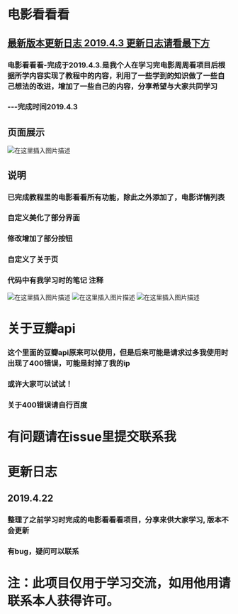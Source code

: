 # 电影看看看

 ## [最新版本更新日志 2019.4.3 更新日志请看最下方](#jump)
 
### 电影看看看-完成于2019.4.3.是我个人在学习完电影周周看项目后根据所学内容实现了教程中的内容，利用了一些学到的知识做了一些自己想法的改进，增加了一些自己的内容，分享希望与大家共同学习

###                                                                                             ---完成时间2019.4.3
## 页面展示
![在这里插入图片描述](https://img-blog.csdnimg.cn/20190422184000967.png?x-oss-process=image/watermark,type_ZmFuZ3poZW5naGVpdGk,shadow_10,text_aHR0cHM6Ly9ibG9nLmNzZG4ubmV0L3FxXzQxOTg0NjM0,size_16,color_FFFFFF,t_70)
## 说明
### 已完成教程里的电影看看所有功能，除此之外添加了，电影详情列表
### 自定义美化了部分界面
### 修改增加了部分按钮
### 自定义了关于页

### 代码中有我学习时的笔记 注释

![在这里插入图片描述](https://img-blog.csdnimg.cn/20190422182713144.png)
![在这里插入图片描述](https://img-blog.csdnimg.cn/20190422182719921.png)
![在这里插入图片描述](https://img-blog.csdnimg.cn/20190422182725241.png?x-oss-process=image/watermark,type_ZmFuZ3poZW5naGVpdGk,shadow_10,text_aHR0cHM6Ly9ibG9nLmNzZG4ubmV0L3FxXzQxOTg0NjM0,size_16,color_FFFFFF,t_70)

# 关于豆瓣api
### 这个里面的豆瓣api原来可以使用，但是后来可能是请求过多我使用时出现了400错误，可能是封掉了我的ip
### 或许大家可以试试！
### 关于400错误请自行百度

# 有问题请在issue里提交联系我

 # <span id = "jump">更新日志</span>
 
 ## 2019.4.22
 
 ### 整理了之前学习时完成的电影看看看项目，分享来供大家学习, 版本不会更新
 ### 有bug，疑问可以联系
 
 # 注：此项目仅用于学习交流，如用他用请联系本人获得许可。
